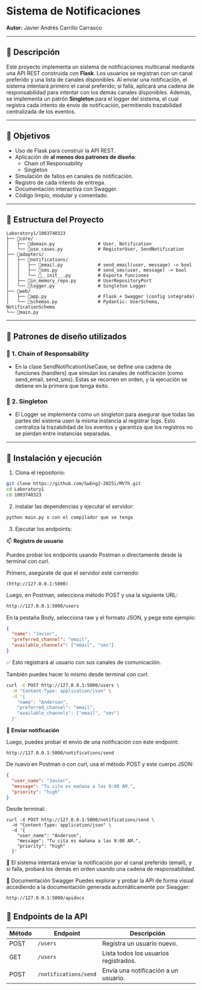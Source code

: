 # Sistema de Notificaciones

**Autor:** Javier Andrés Carrillo Carrasco

---

## 📘 Descripción

Este proyecto implementa un sistema de notificaciones multicanal mediante una API REST construida con **Flask**. 
Los usuarios se registran con un canal preferido y una lista de canales disponibles. Al enviar una notificación, el sistema intentará primero el canal preferido; si falla, aplicará una cadena de responsabilidad para intentar con los demás canales disponibles.
Además, se implementa un patrón **Singleton** para el logger del sistema, el cual registra cada intento de envío de notificación, permitiendo trazabilidad centralizada de los eventos.

---

## 🎯 Objetivos

- Uso de Flask para construir la API REST.
- Aplicación de **al menos dos patrones de diseño**:
  - Chain of Responsability
  - Singleton
- Simulación de fallos en canales de notificación.
- Registro de cada intento de entrega.
- Documentación interactiva con Swagger.
- Código limpio, modular y comentado.

---

## 🧱 Estructura del Proyecto

```
Laboratory1/1003740323
├── 📂core/
│   ├── 🐍domain.py                # User, Notification
│   └── 🐍use_cases.py             # RegisterUser, SendNotification
├── 📂adapters/
│   ├── 📂notifications/           
│   │   ├── 🐍email.py             # send_email(user, message) -> bool
│   │   ├── 🐍sms.py               # send_sms(user, message) -> bool
│   │   └── 🐍__init__.py          # Exporta funciones
│   ├── 🐍in_memory_repo.py        # UserRepositoryPort 
│   └── 🐍logger.py                # Singleton Logger
├── 📂web/
│   ├── 🐍app.py                   # Flask + Swagger (config integrada)
│   └── 🐍schemas.py               # Pydantic: UserSchema, NotificationSchema
└── 🐍main.py                      
```

---

## 🔁 Patrones de diseño utilizados

### 🔗 1. Chain of Responsability

- En la clase SendNotificationUseCase, se define una cadena de funciones (handlers) que simulan los canales de notificación (como send_email, send_sms). Estas se recorren en orden, y la ejecución se detiene en la primera que tenga éxito.

### 🧩 2. Singleton

- El Logger se implementa como un singleton para asegurar que todas las partes del sistema usen la misma instancia al registrar logs. Esto centraliza la trazabilidad de los eventos y garantiza que los registros no se pierdan entre instancias separadas.

---

## 🚀 Instalación y ejecución

1. Clona el repositorio:

```bash
git clone https://github.com/SwEng2-2025i/MV7h.git
cd Laboratory1
cd 1003740323
```

2. instalar las dependencias y ejecutar el servidor:

```bash
python main.py o con el compilador que se tenga
```

3. Ejecutar los endpoints:

📫 **Registro de usuario**

Puedes probar los endpoints usando Postman o directamente desde la terminal con curl.

Primero, asegúrate de que el servidor esté corriendo:

```
(http://127.0.0.1:5000)
```

Luego, en Postman, selecciona método POST y usa la siguiente URL:

```bash
http://127.0.0.1:5000/users
```
En la pestaña Body, selecciona raw y el formato JSON, y pega este ejemplo:

```json
{
  "name": "Javier",
  "preferred_channel": "email",
  "available_channels": ["email", "sms"]
}

```

✅ Esto registrará al usuario con sus canales de comunicación.

También puedes hacer lo mismo desde terminal con curl:

```bash
curl -X POST http://127.0.0.1:5000/users \
  -H "Content-Type: application/json" \
  -d '{
    "name": "Anderson",
    "preferred_channel": "email",
    "available_channels": ["email", "sms"]
  }'
```
📨 **Enviar notificación**

Luego, puedes probar el envío de una notificación con este endpoint:

```
http://127.0.0.1:5000/notifications/send
```

De nuevo en Postman o con curl, usa el método POST y este cuerpo JSON:


```json
{
  "user_name": "Javier",
  "message": "Tu cita es mañana a las 9:00 AM.",
  "priority": "high"
}
```

Desde terminal:
```
curl -X POST http://127.0.0.1:5000/notifications/send \
  -H "Content-Type: application/json" \
  -d '{
    "user_name": "Anderson",
    "message": "Tu cita es mañana a las 9:00 AM.",
    "priority": "high"
  }'
```
📌 El sistema intentará enviar la notificación por el canal preferido (email), y si falla, probará los demás en orden usando una cadena de responsabilidad.

📄 Documentación Swagger
Puedes explorar y probar la API de forma visual accediendo a la documentación generada automáticamente por Swagger:
```
http://127.0.0.1:5000/apidocs
```


## 📘 Endpoints de la API

| Método | Endpoint               | Descripción                                 |
|--------|------------------------|---------------------------------------------|
| POST   | `/users`               | Registra un usuario nuevo.                  |
| GET    | `/users`               | Lista todos los usuarios registrados.       |
| POST   | `/notifications/send`  | Envía una notificación a un usuario.        |

